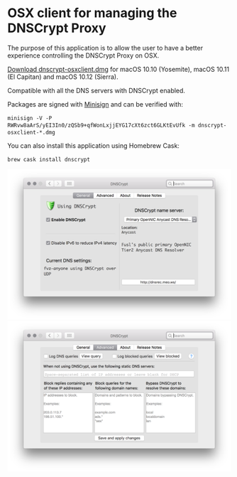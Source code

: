OSX client for managing the DNSCrypt Proxy
==========================================

The purpose of this application is to allow the user to have a better experience controlling the DNSCrypt Proxy on OSX.

[Download dnscrypt-osxclient.dmg](https://github.com/alterstep/dnscrypt-osxclient/releases/latest)
for macOS 10.10 (Yosemite), macOS 10.11 (El Capitan) and macOS 10.12 (Sierra).

Compatible with all the DNS servers with DNSCrypt enabled.

Packages are signed with [Minisign](https://jedisct1.github.io/minisign/) and can be verified with:

    minisign -V -P RWRvw8aArS/yEI3In0/zQSb9+qfWonLxjjEYG17cXt6zct6GLKtEvUfk -m dnscrypt-osxclient-*.dmg

You can also install this application using Homebrew Cask:  

```
brew cask install dnscrypt
```

![Foto 1](1.png)
![Foto 2](2.png)
